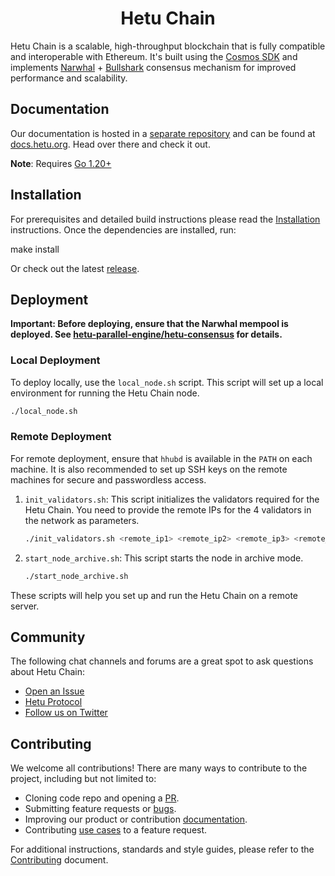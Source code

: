 <!--
parent:
  order: false
-->

<div align="center">
  <h1> Hetu Chain </h1>
</div>

Hetu Chain is a scalable, high-throughput blockchain that is fully compatible and interoperable with Ethereum.
It's built using the [Cosmos SDK](https://github.com/cosmos/cosmos-sdk/) and implements
[Narwhal](https://github.com/MystenLabs/narwhal) + [Bullshark](https://github.com/MystenLabs/sui/tree/main/consensus/bullshark) consensus mechanism
for improved performance and scalability.

## Documentation

Our documentation is hosted in a [separate repository](https://github.com/hetu-project/docs) and can be found at [docs.hetu.org](https://docs.hetu.org).
Head over there and check it out.

**Note**: Requires [Go 1.20+](https://golang.org/dl/)

## Installation

For prerequisites and detailed build instructions
please read the [Installation](https://docs.hetu.org/protocol/hetu-cli) instructions.
Once the dependencies are installed, run:

make install

Or check out the latest [release](https://github.com/hetu-project/hetu/releases).

## Deployment

**Important: Before deploying, ensure that the Narwhal mempool is deployed. See [hetu-parallel-engine/hetu-consensus](https://github.com/hetu-project/hetu-parallel-engine/tree/main/hetu-consensus) for details.**

### Local Deployment

To deploy locally, use the `local_node.sh` script. This script will set up a local environment for running the Hetu Chain node.

```bash
./local_node.sh
```

### Remote Deployment

For remote deployment, ensure that `hhubd` is available in the `PATH` on each machine. It is also recommended to set up SSH keys on the remote machines for secure and passwordless access.

1. `init_validators.sh`: This script initializes the validators required for the Hetu Chain. You need to provide the remote IPs for the 4 validators in the network as parameters.

   ```bash
   ./init_validators.sh <remote_ip1> <remote_ip2> <remote_ip3> <remote_ip4>
   ```

2. `start_node_archive.sh`: This script starts the node in archive mode.

   ```bash
   ./start_node_archive.sh
   ```

These scripts will help you set up and run the Hetu Chain on a remote server.

## Community

The following chat channels and forums are a great spot to ask questions about Hetu Chain:

- [Open an Issue](https://github.com/hetu-project/hetu/issues)
- [Hetu Protocol](https://github.com/hetu-project#hetu-key-research)
- [Follow us on Twitter](https://x.com/hetu_protocol)

## Contributing

We welcome all contributions! There are many ways to contribute to the project, including but not limited to:

- Cloning code repo and opening a [PR](https://github.com/hetu-project/hetu/pulls).
- Submitting feature requests or [bugs](https://github.com/hetu-project/hetu/issues).
- Improving our product or contribution [documentation](./docs/).
- Contributing [use cases](./demos/) to a feature request.

For additional instructions, standards and style guides, please refer to the [Contributing](./CONTRIBUTING.md) document.
